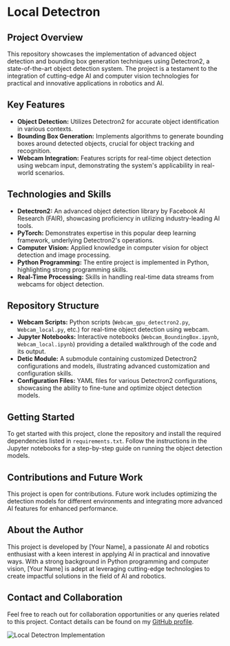 # Local Detectron

## Project Overview
This repository showcases the implementation of advanced object detection and bounding box generation techniques using Detectron2, a state-of-the-art object detection system. The project is a testament to the integration of cutting-edge AI and computer vision technologies for practical and innovative applications in robotics and AI.

## Key Features
- **Object Detection:** Utilizes Detectron2 for accurate object identification in various contexts.
- **Bounding Box Generation:** Implements algorithms to generate bounding boxes around detected objects, crucial for object tracking and recognition.
- **Webcam Integration:** Features scripts for real-time object detection using webcam input, demonstrating the system's applicability in real-world scenarios.

## Technologies and Skills
- **Detectron2:** An advanced object detection library by Facebook AI Research (FAIR), showcasing proficiency in utilizing industry-leading AI tools.
- **PyTorch:** Demonstrates expertise in this popular deep learning framework, underlying Detectron2's operations.
- **Computer Vision:** Applied knowledge in computer vision for object detection and image processing.
- **Python Programming:** The entire project is implemented in Python, highlighting strong programming skills.
- **Real-Time Processing:** Skills in handling real-time data streams from webcams for object detection.

## Repository Structure
- **Webcam Scripts:** Python scripts (`Webcam_gpu_detectron2.py`, `Webcam_local.py`, etc.) for real-time object detection using webcam.
- **Jupyter Notebooks:** Interactive notebooks (`Webcam_BoundingBox.ipynb`, `Webcam_local.ipynb`) providing a detailed walkthrough of the code and its output.
- **Detic Module:** A submodule containing customized Detectron2 configurations and models, illustrating advanced customization and configuration skills.
- **Configuration Files:** YAML files for various Detectron2 configurations, showcasing the ability to fine-tune and optimize object detection models.

## Getting Started
To get started with this project, clone the repository and install the required dependencies listed in `requirements.txt`. Follow the instructions in the Jupyter notebooks for a step-by-step guide on running the object detection models.

## Contributions and Future Work
This project is open for contributions. Future work includes optimizing the detection models for different environments and integrating more advanced AI features for enhanced performance.

## About the Author
This project is developed by [Your Name], a passionate AI and robotics enthusiast with a keen interest in applying AI in practical and innovative ways. With a strong background in Python programming and computer vision, [Your Name] is adept at leveraging cutting-edge technologies to create impactful solutions in the field of AI and robotics.

## Contact and Collaboration
Feel free to reach out for collaboration opportunities or any queries related to this project. Contact details can be found on my [GitHub profile](https://github.com/omnidox/local_detectron).

![Local Detectron Implementation](https://github.com/omnidox/local_detectron/blob/main/image.jpg?raw=true)
